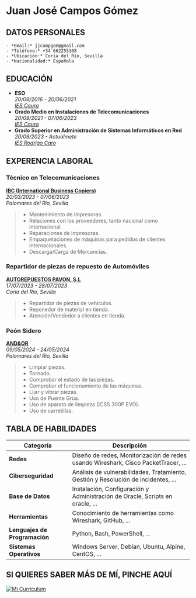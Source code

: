 # Juan José Campos Gómez

## DATOS PERSONALES  
```
- *Email:* jjcampgom@gmail.com  
- *Teléfono:* +34 662255108  
- *Ubicación:* Coria del Río, Sevilla  
- *Nacionalidad:* Española
```

## EDUCACIÓN  
- **ESO**  
  *20/09/2016 - 20/06/2021*  
  *[IES Caura](https://iescaura.com/)*  
- **Grado Medio en Instalaciones de Telecomunicaciones**   
 *20/09/2021 - 07/06/2023*  
 *[IES Caura](https://iescaura.com/)*  
- **Grado Superior en Administración de Sistemas Informáticos en Red**  
 *20/09/2023 - Actualmete*  
 *[IES Rodrigo Caro](https://blogsaverroes.juntadeandalucia.es/iesrodrigocaro/)*

## EXPERENCIA LABORAL  

### Técnico en Telecomunicaciones
**[IBC (International Business Copiers)](https://www.ibccopiers.com/)**  
*20/03/2023 - 07/06/2023*  
*Palomares del Río, Sevilla*  

> - Mantenimiento de Impresoras.  
> - Relaciones con los proveedores, tanto nacional como internacional.  
> - Reparaciones de Impresoras.  
> - Empaquetaciones de máquinas para pedidos de clientes internacionales.  
> - Descarga/Carga de Mercancías.


### Repartidor de piezas de repuesto de Automóviles
**[AUTOREPUESTOS PAVON, S.L](https://talleresyrepuestospavon.com/)**  
*17/07/2023 - 28/07/2023*  
*Coria del Río, Sevilla*  

> - Repartidor de piezas de vehículos.  
> - Reponedor de material en tienda.  
> - Atención/Vendedor a clientes en tienda.  


### Peón Sidero
**[AND&OR](https://andyor.com/)**  
*09/05/2024 - 24/05/2024*  
*Palomares del Río, Sevilla*  

> - Limpiar piezas.  
> - Tornado.  
> - Comprobar el estado de las piezas.  
> - Comprobar el funcionamiento de las máquinas.  
> - Lijar y vibrar piezas.  
> - Uso de Puente Grúa.  
> - Uso de aparato de limpieza (ICSS 300P EVO).  
> - Uso de carretillas.


## TABLA DE HABILIDADES  

| **Categoría**           | **Descripción**                                            |
|-------------------------|----------------------------------------------------------|
| **Redes**               | Diseño de redes, Monitorización de redes usando Wireshark, Cisco PacketTracer, ... |
| **Ciberseguridad**      | Análisis de vulnerabilidades, Tratamiento, Gestión y Resolución de incidentes, ... |
| **Base de Datos** | Instalación, Configuración y Administración de Oracle, Scripts en oracle, ... |
| **Herramientas**        | Conocimiento de herramientas como Wireshark, GitHub,  ...  |
| **Lenguajes de Programación** | Python, Bash, PowerShell, ... |
| **Sistemas Operativos** | Windows Server, Debian, Ubuntu, Alpine, CentOS, ... |  

## SI QUIERES SABER MÁS DE MÍ, PINCHE AQUÍ ##
[![Mi Currículum](https://cdn-icons-png.flaticon.com/512/2674/2674894.png)](https://mail.google.com/mail/u/0/#inbox/FMfcgzQXJssBsFlXCRTSNhfZBgqfFsNv?projector=1&messagePartId=0.1)

